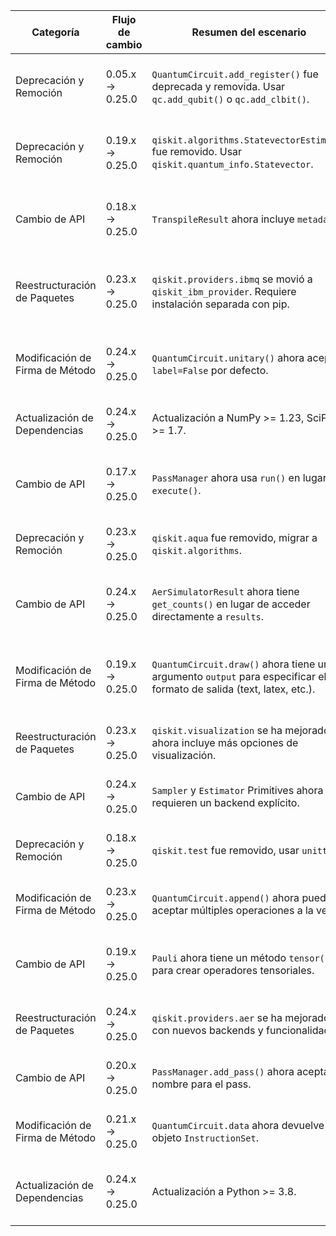 | Categoría | Flujo de cambio | Resumen del escenario | Ejemplo de código en versión de origen | Ejemplo de código en versión de destino | Grado de dificultad | Grado de afectación SE/QSE | Referencia |
|---|---|---|---|---|---|---|---|
| Deprecación y Remoción | 0.05.x → 0.25.0 | `QuantumCircuit.add_register()` fue deprecada y removida. Usar `qc.add_qubit()` o `qc.add_clbit()`. | ```python\nqc = QuantumCircuit()\nqreg = QuantumRegister(2, 'q')\ncreg = ClassicalRegister(2, 'c')\nqc.add_register(qreg)\nqc.add_register(creg)``` | ```python\nqc = QuantumCircuit()\nqc.add_qubit(2)\nqc.add_clbit(2)``` | Baja | QSE (Cambio en la forma de construir circuitos cuánticos) | [Qiskit Release Notes 0.25](https://docs.quantum.ibm.com/api/qiskit/release-notes/0.25) |
| Deprecación y Remoción | 0.19.x → 0.25.0 | `qiskit.algorithms.StatevectorEstimator` fue removido.  Usar `qiskit.quantum_info.Statevector`. | ```python\nfrom qiskit.algorithms import StatevectorEstimator\nestimator = StatevectorEstimator()\n``` | ```python\nfrom qiskit.quantum_info import Statevector\nstatevector = Statevector()``` | Baja | QSE (Cambio en la forma de obtener el vector de estado) | [Qiskit Release Notes 0.25](https://docs.quantum.ibm.com/api/qiskit/release-notes/0.25) |
| Cambio de API | 0.18.x → 0.25.0 |  `TranspileResult` ahora incluye `metadata`. | ```python\nresult = transpiler.transpile(circuit)\n``` | ```python\nresult = transpiler.transpile(circuit)\nmetadata = result.metadata``` | Baja | QSE (Cambio en la estructura de los resultados de transpilación) | [Qiskit Release Notes 0.25](https://docs.quantum.ibm.com/api/qiskit/release-notes/0.25) |
| Reestructuración de Paquetes | 0.23.x → 0.25.0 |  `qiskit.providers.ibmq` se movió a `qiskit_ibm_provider`. Requiere instalación separada con pip. | ```python\nfrom qiskit.providers.ibmq import IBMQ``` | ```python\nfrom qiskit_ibm_provider import IBMQ``` | Moderada | SE (Cambio en la estructura de paquetes y dependencias) | [Qiskit Release Notes 0.25](https://docs.quantum.ibm.com/api/qiskit/release-notes/0.25), [Qiskit Changelog](https://github.com/qiskit/qiskit/releases/tag/0.25.0) |
| Modificación de Firma de Método | 0.24.x → 0.25.0 |  `QuantumCircuit.unitary()` ahora acepta `label=False` por defecto. | ```python\nqc = QuantumCircuit(1)\nq_matrix = qc.unitary()``` | ```python\nqc = QuantumCircuit(1)\nq_matrix = qc.unitary(label=False)``` | Nula | QSE (Cambio en el valor predeterminado de un parámetro) | [Qiskit Release Notes 0.25](https://docs.quantum.ibm.com/api/qiskit/release-notes/0.25) |
| Actualización de Dependencias | 0.24.x → 0.25.0 |  Actualización a NumPy >= 1.23, SciPy >= 1.7. | ```python\nimport numpy as np``` | ```python\nimport numpy as np``` | Baja | SE (Cambio en las dependencias externas) | [Qiskit Changelog](https://github.com/qiskit/qiskit/releases/tag/0.25.0) |
| Cambio de API | 0.17.x → 0.25.0 |  `PassManager` ahora usa `run()` en lugar de `execute()`. | ```python\npass_manager = PassManager()\nresult = pass_manager.execute(circuit)``` | ```python\npass_manager = PassManager()\nresult = pass_manager.run(circuit)``` | Baja | QSE (Cambio en el método para ejecutar passes de optimización) | [Qiskit Release Notes 0.25](https://docs.quantum.ibm.com/api/qiskit/release-notes/0.25) |
| Deprecación y Remoción | 0.23.x → 0.25.0 | `qiskit.aqua` fue removido, migrar a `qiskit.algorithms`. | ```python\nfrom qiskit.aqua import QuantumInstance``` | ```python\nfrom qiskit.algorithms import QuantumInstance``` | Moderada | QSE (Cambio en la ubicación de los algoritmos) | [Qiskit Release Notes 0.25](https://docs.quantum.ibm.com/api/qiskit/release-notes/0.25) |
| Cambio de API | 0.24.x → 0.25.0 |  `AerSimulatorResult` ahora tiene `get_counts()` en lugar de acceder directamente a `results`. | ```python\nresult = AerSimulator().run(circuit).result()\ncounts = result.results``` | ```python\nresult = AerSimulator().run(circuit).result()\ncounts = result.get_counts()``` | Baja | QSE (Cambio en la forma de acceder a los resultados de simulación) | [Qiskit Release Notes 0.25](https://docs.quantum.ibm.com/api/qiskit/release-notes/0.25) |
| Modificación de Firma de Método | 0.19.x → 0.25.0 | `QuantumCircuit.draw()` ahora tiene un argumento `output` para especificar el formato de salida (text, latex, etc.). | ```python\nqc.draw()``` | ```python\nqc.draw(output='text')``` | Nula | QSE (Adición de un parámetro para controlar el formato de visualización) | [Qiskit Release Notes 0.25](https://docs.quantum.ibm.com/api/qiskit/release-notes/0.25) |
| Reestructuración de Paquetes | 0.23.x → 0.25.0 |  `qiskit.visualization` se ha mejorado y ahora incluye más opciones de visualización. | ```python\nfrom qiskit.visualization import plot_histogram``` | ```python\nfrom qiskit.visualization import plot_histogram``` | Baja | SE (Mejoras en la estructura del paquete de visualización) | [Qiskit Release Notes 0.25](https://docs.quantum.ibm.com/api/qiskit/release-notes/0.25) |
| Cambio de API | 0.24.x → 0.25.0 |  `Sampler` y `Estimator` Primitives ahora requieren un backend explícito. | ```python\nfrom qiskit import Aer\nsimulator = Aer.get_backend('qasm_simulator')\nsampler = Sampler(simulator)``` | ```python\nfrom qiskit import Aer\nsimulator = Aer.get_backend('qasm_simulator')\nsampler = Sampler(backend=simulator)``` | Baja | QSE (Cambio en la forma de inicializar las primitivas) | [Qiskit Release Notes 0.25](https://docs.quantum.ibm.com/api/qiskit/release-notes/0.25) |
| Deprecación y Remoción | 0.18.x → 0.25.0 | `qiskit.test` fue removido, usar `unittest`. | ```python\nfrom qiskit.test import QiskitTestCase``` | ```python\nimport unittest``` | Moderada | SE (Cambio en el framework de testing) | [Qiskit Release Notes 0.25](https://docs.quantum.ibm.com/api/qiskit/release-notes/0.25) |
| Modificación de Firma de Método | 0.23.x → 0.25.0 | `QuantumCircuit.append()` ahora puede aceptar múltiples operaciones a la vez. | ```python\nqc.append(gate1, [q1])\nqc.append(gate2, [q2])``` | ```python\nqc.append([gate1, gate2], [[q1], [q2]])``` | Baja | QSE (Mejora en la eficiencia de agregar operaciones) | [Qiskit Release Notes 0.25](https://docs.quantum.ibm.com/api/qiskit/release-notes/0.25) |
| Cambio de API | 0.19.x → 0.25.0 |  `Pauli` ahora tiene un método `tensor()` para crear operadores tensoriales. | ```python\npauli_x = Pauli('X')\npauli_z = Pauli('Z')\ntensor_product = pauli_x.tensor(pauli_z)``` | ```python\npauli_x = Pauli('X')\npauli_z = Pauli('Z')\ntensor_product = pauli_x.tensor(pauli_z)``` | Nula | QSE (Adición de un método para crear operadores tensoriales) | [Qiskit Release Notes 0.25](https://docs.quantum.ibm.com/api/qiskit/release-notes/0.25) |
| Reestructuración de Paquetes | 0.24.x → 0.25.0 |  `qiskit.providers.aer` se ha mejorado con nuevos backends y funcionalidades. | ```python\nfrom qiskit.providers.aer import AerSimulator``` | ```python\nfrom qiskit.providers.aer import AerSimulator``` | Baja | SE (Mejoras en la estructura del paquete de simuladores) | [Qiskit Release Notes 0.25](https://docs.quantum.ibm.com/api/qiskit/release-notes/0.25) |
| Cambio de API | 0.20.x → 0.25.0 |  `PassManager.add_pass()` ahora acepta un nombre para el pass. | ```python\npass_manager.add_pass(Optimize1QubitRotations())``` | ```python\npass_manager.add_pass(Optimize1QubitRotations(), name='optimize')``` | Nula | QSE (Adición de un nombre para identificar los passes) | [Qiskit Release Notes 0.25](https://docs.quantum.ibm.com/api/qiskit/release-notes/0.25) |
| Modificación de Firma de Método | 0.21.x → 0.25.0 | `QuantumCircuit.data` ahora devuelve un objeto `InstructionSet`. | ```python\ninstructions = qc.data``` | ```python\ninstructions = qc.data()``` | Baja | QSE (Cambio en el tipo de dato retornado por data) | [Qiskit Release Notes 0.25](https://docs.quantum.ibm.com/api/qiskit/release-notes/0.25) |
| Actualización de Dependencias | 0.24.x → 0.25.0 |  Actualización a Python >= 3.8. | ```python\n# No code example``` | ```python\n# No code example``` | Baja | SE (Cambio en la versión mínima requerida de Python) | [Qiskit Changelog](https://github.com/qiskit/qiskit/releases/tag/0.25.0) |